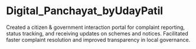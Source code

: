 # Digital_Panchayat_byUdayPatil
Created a citizen &amp; government interaction portal for complaint reporting, status tracking, and receiving updates on schemes and notices. Facilitated faster complaint resolution and improved transparency in local governance.
